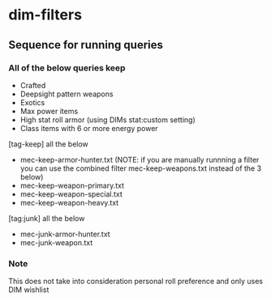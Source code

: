 # dim-filters

## Sequence for running queries

### All of the below queries keep
- Crafted
- Deepsight pattern weapons
- Exotics
- Max power items
- High stat roll armor (using DIMs stat:custom setting)
- Class items with 6 or more energy power

[tag-keep] all the below
- mec-keep-armor-hunter.txt
(NOTE: if you are manually runnning a filter you can use the combined filter mec-keep-weapons.txt instead of the 3 below)
- mec-keep-weapon-primary.txt
- mec-keep-weapon-special.txt
- mec-keep-weapon-heavy.txt

[tag:junk] all the below
- mec-junk-armor-hunter.txt
- mec-junk-weapon.txt

### Note
This does not take into consideration personal roll preference and only uses DIM wishlist
